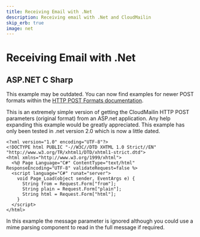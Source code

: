 ```yaml
---
title: Receiving Email with .Net
description: Receiving email with .Net and CloudMailin
skip_erb: true
image: net
---
```


# Receiving Email with .Net

## ASP.NET C Sharp

<div class="warning">This example may be outdated. You can now find examples for newer POST formats within the <a href="/http_post_formats/">HTTP POST Formats documentation</a>.</div>

This is an extremely simple version of getting the CloudMailin HTTP POST parameters (original format) from an ASP.net application. Any help expanding this example would be greatly appreciated. This example has only been tested in .net version 2.0 which is now a little dated.

    <?xml version="1.0" encoding="UTF-8"?>
    <!DOCTYPE html PUBLIC "-//W3C//DTD XHTML 1.0 Strict//EN" "http://www.w3.org/TR/xhtml1/DTD/xhtml1-strict.dtd">
    <html xmlns="http://www.w3.org/1999/xhtml">
      <%@ Page Language="C#" ContentType="text/html" ResponseEncoding="UTF-8" validateRequest=false %>
      <script language="C#" runat="server">
        void Page_Load(object sender, EventArgs e) {
          String from = Request.Form["from"];
          String plain = Request.Form["plain"];
          String html = Request.Form["html"];
        }
      </script>
    </html>

In this example the message parameter is ignored although you could use a mime parsing component to read in the full message if required.
